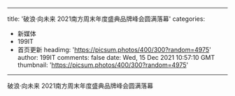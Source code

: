 
---
title: '破浪·向未来  2021南方周末年度盛典品牌峰会圆满落幕'
categories: 
 - 新媒体
 - 199IT
 - 首页更新
headimg: 'https://picsum.photos/400/300?random=4975'
author: 199IT
comments: false
date: Wed, 15 Dec 2021 10:57:10 GMT
thumbnail: 'https://picsum.photos/400/300?random=4975'
---

<div>   
破浪·向未来  2021南方周末年度盛典品牌峰会圆满落幕  
</div>
            